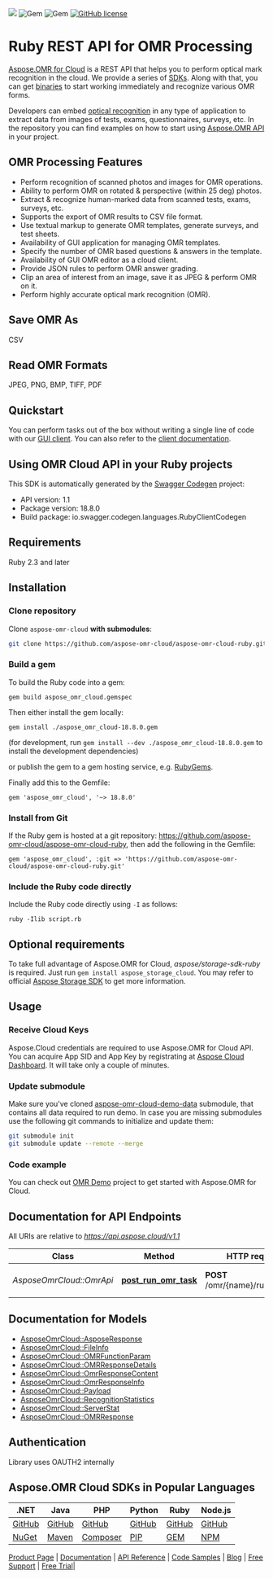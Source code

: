 ![](https://img.shields.io/badge/api-v3.0-lightgrey) ![Gem](https://img.shields.io/gem/v/aspose_omr_cloud) ![Gem](https://img.shields.io/gem/dt/aspose_omr_cloud) [![GitHub license](https://img.shields.io/github/license/aspose-omr-cloud/aspose-omr-cloud-ruby)](https://github.com/aspose-omr-cloud/aspose-omr-cloud-ruby/blob/master/LICENSE)

# Ruby REST API for OMR Processing
[Aspose.OMR for Cloud](https://products.aspose.cloud/omr/) is a REST API that helps you to perform optical mark recognition in the cloud. We provide a series of [SDKs](https://github.com/aspose-omr-cloud). Along with that, you can get [binaries](https://github.com/aspose-omr-cloud/aspose-omr-cloud-dotnet/releases) to start working immediately and recognize various OMR forms.

Developers can embed [optical recognition](https://en.wikipedia.org/wiki/Optical_mark_recognition) in any type of application to extract data from images of tests, exams, questionnaires, surveys, etc. In the repository you can find examples on how to start using [Aspose.OMR API](https://docs.aspose.cloud/omr/omr-api-specification/) in your project.

## OMR Processing Features

- Perform recognition of scanned photos and images for OMR operations.
- Ability to perform OMR on rotated & perspective (within 25 deg) photos.
- Extract & recognize human-marked data from scanned tests, exams, surveys, etc.
- Supports the export of OMR results to CSV file format.
- Use textual markup to generate OMR templates, generate surveys, and test sheets.
- Availability of GUI application for managing OMR templates.
- Specify the number of OMR based questions & answers in the template.
- Availability of GUI OMR editor as a cloud client.
- Provide JSON rules to perform OMR answer grading.
- Clip an area of interest from an image, save it as JPEG & perform OMR on it.
- Perform highly accurate optical mark recognition (OMR).

## Save OMR As
CSV

## Read OMR Formats
JPEG, PNG, BMP, TIFF, PDF
## Quickstart

You can perform tasks out of the box without writing a single line of code with our [GUI client](https://github.com/aspose-omr-cloud/aspose-omr-cloud-dotnet/releases). You can also refer to the [client documentation](https://docs.aspose.cloud/omr/aspose-omr-client-application/).

## Using OMR Cloud API in your Ruby projects

This SDK is automatically generated by the [Swagger Codegen](https://github.com/swagger-api/swagger-codegen) project:

- API version: 1.1
- Package version: 18.8.0
- Build package: io.swagger.codegen.languages.RubyClientCodegen

## Requirements
Ruby 2.3 and later

## Installation



### Clone repository

Clone `aspose-omr-cloud` **with submodules**:
```sh
git clone https://github.com/aspose-omr-cloud/aspose-omr-cloud-ruby.git --recurse-submodules
```


### Build a gem

To build the Ruby code into a gem:

```shell
gem build aspose_omr_cloud.gemspec
```

Then either install the gem locally:

```shell
gem install ./aspose_omr_cloud-18.8.0.gem
```
(for development, run `gem install --dev ./aspose_omr_cloud-18.8.0.gem` to install the development dependencies)

or publish the gem to a gem hosting service, e.g. [RubyGems](https://rubygems.org/).

Finally add this to the Gemfile:

    gem 'aspose_omr_cloud', '~> 18.8.0'

### Install from Git

If the Ruby gem is hosted at a git repository: https://github.com/aspose-omr-cloud/aspose-omr-cloud-ruby, then add the following in the Gemfile:

    gem 'aspose_omr_cloud', :git => 'https://github.com/aspose-omr-cloud/aspose-omr-cloud-ruby.git'

### Include the Ruby code directly

Include the Ruby code directly using `-I` as follows:

```shell
ruby -Ilib script.rb
```

## Optional requirements

To take full advantage of Aspose.OMR for Cloud, _aspose/storage-sdk-ruby_ is required. Just run `gem install aspose_storage_cloud`. You may refer to official [Aspose Storage SDK](https://github.com/aspose-storage-cloud/aspose-storage-cloud-ruby) to get more information.

## Usage

### Receive Cloud Keys
Aspose.Cloud credentials are required to use Aspose.OMR for Cloud API. You can acquire App SID and App Key by registrating at [Aspose Cloud Dashboard](https://dashboard.aspose.cloud). It will take only a couple of minutes.



### Update submodule
Make sure you've cloned [aspose-omr-cloud-demo-data](https://github.com/aspose-omr-cloud/aspose-omr-cloud-demo-data) submodule, that contains all data required to run demo.
In case you are missing submodules use the following git commands to initialize and update them:
```sh
git submodule init
git submodule update --remote --merge
```


### Code example
You can check out [OMR Demo](demo) project to get started with Aspose.OMR for Cloud.

## Documentation for API Endpoints

All URIs are relative to *https://api.aspose.cloud/v1.1*

Class | Method | HTTP request | Description
------------ | ------------- | ------------- | -------------
*AsposeOmrCloud::OmrApi* | [**post_run_omr_task**](docs/OmrApi.md#post_run_omr_task) | **POST** /omr/{name}/runOmrTask | Run specific OMR task


## Documentation for Models

 - [AsposeOmrCloud::AsposeResponse](docs/AsposeResponse.md)
 - [AsposeOmrCloud::FileInfo](docs/FileInfo.md)
 - [AsposeOmrCloud::OMRFunctionParam](docs/OMRFunctionParam.md)
 - [AsposeOmrCloud::OMRResponseDetails](docs/OMRResponseDetails.md)
 - [AsposeOmrCloud::OmrResponseContent](docs/OmrResponseContent.md)
 - [AsposeOmrCloud::OmrResponseInfo](docs/OmrResponseInfo.md)
 - [AsposeOmrCloud::Payload](docs/Payload.md)
 - [AsposeOmrCloud::RecognitionStatistics](docs/RecognitionStatistics.md)
 - [AsposeOmrCloud::ServerStat](docs/ServerStat.md)
 - [AsposeOmrCloud::OMRResponse](docs/OMRResponse.md)


## Authentication

Library uses OAUTH2 internally

## Aspose.OMR Cloud SDKs in Popular Languages

| .NET | Java | PHP | Python | Ruby | Node.js |
|---|---|---|---|---|---|
| [GitHub](https://github.com/aspose-omr-cloud/aspose-omr-cloud-dotnet) | [GitHub](https://github.com/aspose-omr-cloud/aspose-omr-cloud-java) | [GitHub](https://github.com/aspose-omr-cloud/aspose-omr-cloud-php) | [GitHub](https://github.com/aspose-omr-cloud/aspose-omr-cloud-python) | [GitHub](https://github.com/aspose-omr-cloud/aspose-omr-cloud-ruby)  | [GitHub](https://github.com/aspose-omr-cloud/aspose-omr-cloud-node) |
| [NuGet](https://www.nuget.org/packages/Aspose.omr-Cloud/) | [Maven](https://repository.aspose.cloud/webapp/#/artifacts/browse/tree/General/repo/com/aspose/aspose-omr-cloud) | [Composer](https://packagist.org/packages/aspose/aspose-omr-cloud) | [PIP](https://pypi.org/project/aspose.omr-cloud/) | [GEM](https://rubygems.org/gems/aspose_omr_cloud)  | [NPM](https://www.npmjs.com/package/aspose-omr-cloud) |

[Product Page](https://products.aspose.cloud/omr/ruby) | [Documentation](https://docs.aspose.cloud/display/omrcloud/Home) | [API Reference](https://apireference.aspose.cloud/omr/) | [Code Samples](https://github.com/aspose-omr-cloud/aspose-omr-cloud-ruby) | [Blog](https://blog.aspose.cloud/category/omr/) | [Free Support](https://forum.aspose.cloud/c/omr) | [Free Trial](https://dashboard.aspose.cloud/#/apps)|
